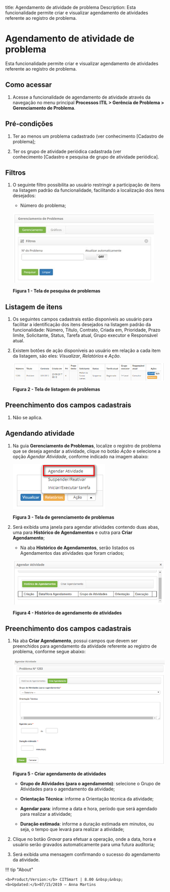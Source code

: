 title: Agendamento de atividade de problema
Description: Esta funcionalidade permite criar e visualizar agendamento de atividades referente ao registro de problema.

# Agendamento de atividade de problema

Esta funcionalidade permite criar e visualizar agendamento de atividades
referente ao registro de problema.

Como acessar
------------

1.  Acesse a funcionalidade de agendamento de atividade através da navegação no
    menu principal **Processos ITIL > Gerência de Problema > Gerenciamento de Problema**.

Pré-condições
-------------

1.  Ter ao menos um problema cadastrado (ver conhecimento [Cadastro de
    problema];

2.  Ter os grupo de atividade periódica cadastrada (ver conhecimento [Cadastro e
    pesquisa de grupo de atividade periódica].

Filtros
-------

1.  O seguinte filtro possibilita ao usuário restringir a participação de itens
    na listagem padrão da funcionalidade, facilitando a localização dos itens
    desejados:

    -  Número do problema;

    ![Criar](images/schedule-activity-1.png)

    **Figura 1 - Tela de pesquisa de problemas**

Listagem de itens
-----------------

1.  Os seguintes campos cadastrais estão disponíveis ao usuário para facilitar a
    identificação dos itens desejados na listagem padrão da
    funcionalidade: Número, Título, Contrato, Criada em, Prioridade, Prazo
    limite, Solicitante, Status, Tarefa atual, Grupo
    executor e Responsável atual.

2.  Existem botões de ação disponíveis ao usuário em relação a cada item da
    listagem, são eles: *Visualizar*, *Relatórios* e *Ação*.

    ![Criar](images/schedule-activity-2.png)

    **Figura 2 - Tela de listagem de problemas**

Preenchimento dos campos cadastrais
-----------------------------------

1.  Não se aplica.

Agendando atividade
-------------------

1.  Na guia **Gerenciamento de Problemas**, localize o registro de problema que
    se deseja agendar a atividade, clique no botão *Ação* e selecione a
    opção *Agendar Atividade*, conforme indicado na imagem abaixo:

    ![Criar](images/schedule-activity-3.png)

    **Figura 3 - Tela de gerenciamento de problemas**

2.  Será exibida uma janela para agendar atividades contendo duas abas, uma
    para **Histórico de Agendamentos** e outra para **Criar Agendamento**;

    -   Na aba **Histórico de Agendamentos**, serão listados os Agendamentos das atividades que foram criados;

    ![Criar](images/schedule-activity-4.png)

    **Figura 4 - Histórico de agendamento de atividades**

Preenchimento dos campos cadastrais
-----------------------------------

1.  Na aba **Criar Agendamento**, possui campos que devem ser preenchidos para
    agendamento da atividade referente ao registro de problema, conforme segue
    abaixo:

    ![Criar](images/schedule-activity-5.png)

    **Figura 5 - Criar agendamento de atividades**

    -  **Grupo de Atividades (para o agendamento)**: selecione o Grupo de
    Atividades para o agendamento da atividade;

    -  **Orientação Técnica**: informe a Orientação técnica da atividade;

    -  **Agendar para**: informe a data e hora, período que será agendado para
    realizar a atividade;

    -  **Duração estimada**: informe a duração estimada em minutos, ou seja, o
    tempo que levará para realizar a atividade;

2.  Clique no botão *Gravar* para efetuar a operação, onde a data, hora e
    usuário serão gravados automaticamente para uma futura auditoria;

3.  Será exibida uma mensagem confirmando o sucesso do agendamento da atividade.

!!! tip "About"

    <b>Product/Version:</b> CITSmart | 8.00 &nbsp;&nbsp;
    <b>Updated:</b>07/15/2019 – Anna Martins
